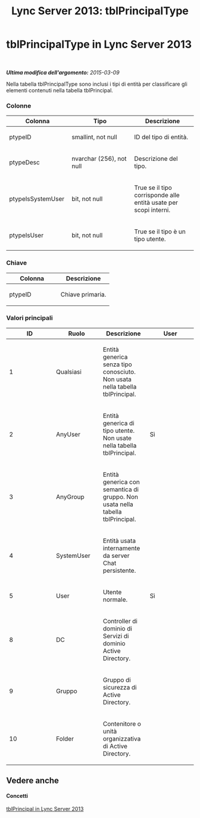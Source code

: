 ﻿---
title: 'Lync Server 2013: tblPrincipalType'
TOCTitle: tblPrincipalType
ms:assetid: 32e1c1d6-80f4-4624-bf4e-b4c77d3982fa
ms:mtpsurl: https://technet.microsoft.com/it-it/library/Gg558633(v=OCS.15)
ms:contentKeyID: 49300124
ms.date: 08/24/2015
mtps_version: v=OCS.15
ms.translationtype: HT
---

# tblPrincipalType in Lync Server 2013

 

_**Ultima modifica dell'argomento:** 2015-03-09_

Nella tabella tblPrincipalType sono inclusi i tipi di entità per classificare gli elementi contenuti nella tabella tblPrincipal.

### Colonne

<table>
<colgroup>
<col style="width: 33%" />
<col style="width: 33%" />
<col style="width: 33%" />
</colgroup>
<thead>
<tr class="header">
<th>Colonna</th>
<th>Tipo</th>
<th>Descrizione</th>
</tr>
</thead>
<tbody>
<tr class="odd">
<td><p>ptypeID</p></td>
<td><p>smallint, not null</p></td>
<td><p>ID del tipo di entità.</p></td>
</tr>
<tr class="even">
<td><p>ptypeDesc</p></td>
<td><p>nvarchar (256), not null</p></td>
<td><p>Descrizione del tipo.</p></td>
</tr>
<tr class="odd">
<td><p>ptypeIsSystemUser</p></td>
<td><p>bit, not null</p></td>
<td><p>True se il tipo corrisponde alle entità usate per scopi interni.</p></td>
</tr>
<tr class="even">
<td><p>ptypeIsUser</p></td>
<td><p>bit, not null</p></td>
<td><p>True se il tipo è un tipo utente.</p></td>
</tr>
</tbody>
</table>


### Chiave

<table>
<colgroup>
<col style="width: 50%" />
<col style="width: 50%" />
</colgroup>
<thead>
<tr class="header">
<th>Colonna</th>
<th>Descrizione</th>
</tr>
</thead>
<tbody>
<tr class="odd">
<td><p>ptypeID</p></td>
<td><p>Chiave primaria.</p></td>
</tr>
</tbody>
</table>


### Valori principali

<table>
<colgroup>
<col style="width: 25%" />
<col style="width: 25%" />
<col style="width: 25%" />
<col style="width: 25%" />
</colgroup>
<thead>
<tr class="header">
<th>ID</th>
<th>Ruolo</th>
<th>Descrizione</th>
<th>User</th>
</tr>
</thead>
<tbody>
<tr class="odd">
<td><p>1</p></td>
<td><p>Qualsiasi</p></td>
<td><p>Entità generica senza tipo conosciuto. Non usata nella tabella tblPrincipal.</p></td>
<td><p></p></td>
</tr>
<tr class="even">
<td><p>2</p></td>
<td><p>AnyUser</p></td>
<td><p>Entità generica di tipo utente. Non usate nella tabella tblPrincipal.</p></td>
<td><p>Sì</p></td>
</tr>
<tr class="odd">
<td><p>3</p></td>
<td><p>AnyGroup</p></td>
<td><p>Entità generica con semantica di gruppo. Non usata nella tabella tblPrincipal.</p></td>
<td><p></p></td>
</tr>
<tr class="even">
<td><p>4</p></td>
<td><p>SystemUser</p></td>
<td><p>Entità usata internamente da server Chat persistente.</p></td>
<td><p></p></td>
</tr>
<tr class="odd">
<td><p>5</p></td>
<td><p>User</p></td>
<td><p>Utente normale.</p></td>
<td><p>Sì</p></td>
</tr>
<tr class="even">
<td><p>8</p></td>
<td><p>DC</p></td>
<td><p>Controller di dominio di Servizi di dominio Active Directory.</p></td>
<td><p></p></td>
</tr>
<tr class="odd">
<td><p>9</p></td>
<td><p>Gruppo</p></td>
<td><p>Gruppo di sicurezza di Active Directory.</p></td>
<td><p></p></td>
</tr>
<tr class="even">
<td><p>10</p></td>
<td><p>Folder</p></td>
<td><p>Contenitore o unità organizzativa di Active Directory.</p></td>
<td><p></p></td>
</tr>
</tbody>
</table>


## Vedere anche

#### Concetti

[tblPrincipal in Lync Server 2013](lync-server-2013-tblprincipal.md)

